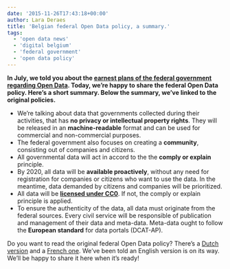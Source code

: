 ```yaml
---
date: '2015-11-26T17:43:18+00:00'
author: Lara Deraes
title: 'Belgian federal Open Data policy, a summary.'
tags:
  - 'open data news'
  - 'digital belgium'
  - 'federal government'
  - 'open data policy'
---
```


**In July, we told you about the [earnest plans of the federal government regarding Open Data](http://www.openknowledge.be/2015/07/24/green-light-for-the-belgian-federal-open-data-strategy/). Today, we’re happy to share the federal Open Data policy. Here’s a short summary. Below the summary, we’ve linked to the original policies.**

- We’re talking about data that governments collected during their activities, that has **no privacy or intellectual property rights**. They will be released in an **machine-readable** format and can be used for commercial and non-commercial purposes.
- The federal government also focuses on creating a **community**, consisting out of companies and citizens.
- All governmental data will act in accord to the the **comply or explain** principle.
- By 2020, all data will be **available proactively**, without any need for registration for companies or citizens who want to use the data. In the meantime, data demanded by citizens and companies will be prioritized.
- All data will be **[licensed under CC0](https://creativecommons.org/about/cc0)**. If not, the comply or explain principle is applied.
- To ensure the authenticity of the data, all data must originate from the federal sources. Every civil service will be responsible of publication and management of their data and meta-data. Meta-data ought to follow the **European standard** for data portals (DCAT-AP).

Do you want to read the original federal Open Data policy? There’s a [Dutch version](http://www.digitalbelgium.be/sites/default/files/content/NLStrategisch_dossier.pdf) and a [French one](http://www.digitalbelgium.be/sites/default/files/content/FR_strategisch_dossier.pdf). We’ve been told an English version is on its way. We’ll be happy to share it here when it’s ready!
